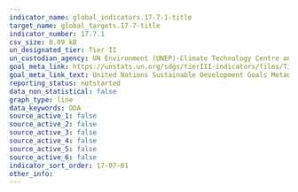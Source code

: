 ```yaml
---
indicator_name: global_indicators.17-7-1-title
target_name: global_targets.17-7-title
indicator_number: 17.7.1
csv_size: 0.09 kB
un_designated_tier: Tier II
un_custodian_agency: UN Environment (UNEP)-Climate Technology Centre and Network (CTCN)
goal_meta_link: https://unstats.un.org/sdgs/tierIII-indicators/files/Tier3-17-07-01.pdf
goal_meta_link_text: United Nations Sustainable Development Goals Metadata (PDF 4.0 MB)
reporting_status: notstarted
data_non_statistical: false
graph_type: line
data_keywords: ODA
source_active_1: false
source_active_2: false
source_active_3: false
source_active_4: false
source_active_5: false
source_active_6: false
indicator_sort_order: 17-07-01
other_info: 
---
```

